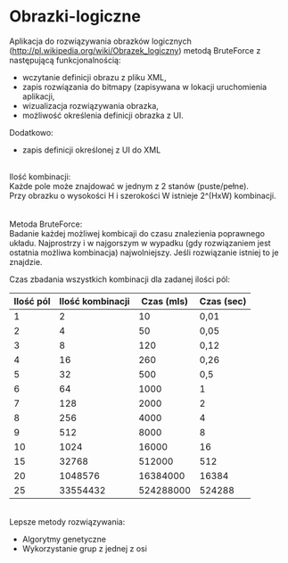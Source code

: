 # Obrazki-logiczne
Aplikacja do rozwiązywania obrazków logicznych (http://pl.wikipedia.org/wiki/Obrazek_logiczny) metodą BruteForce z następującą funkcjonalnością:
- wczytanie definicji obrazu z pliku XML,
- zapis rozwiązania do bitmapy (zapisywana w lokacji uruchomienia aplikacji,
- wizualizacja rozwiązywania obrazka,
- możliwość określenia definicji obrazka z UI.

Dodatkowo:
+ zapis definicji określonej z UI do XML
<br>
Ilość kombinacji:<br>
Każde pole może znajdować w jednym z 2 stanów (puste/pełne).<br>
Przy obrazku o wysokości H i szerokości W istnieje 2^(HxW) kombinacji.<br>
<br><br>
Metoda BruteForce:<br>
Badanie każdej możliwej kombicaji do czasu znalezienia poprawnego układu. Najprostrzy i w najgorszym w wypadku (gdy rozwiązaniem jest ostatnia możliwa kombinacja) najwolniejszy. Jeśli rozwiązanie istniej to je znajdzie.<br>

Czas zbadania wszystkich kombinacji dla zadanej ilości pól:

| Ilość pól  | Ilość kombinacji | Czas (mls) | Czas (sec) |
| ------------- | ------------- | ------------- | ------------- |
| 1  | 2 | 10 | 0,01 |
| 2  | 4 | 50 | 0,05 |
| 3  | 8 | 120 | 0,12 |
| 4  | 16 | 260 | 0,26 |
| 5  | 32 | 500 | 0,5 |
| 6  | 64 | 1000 | 1 |
| 7  | 128 | 2000 | 2 |
| 8  | 256 | 4000 | 4 |
| 9  | 512 | 8000 | 8 |
| 10  | 1024 | 16000 | 16 |
| 15  | 32768 | 512000 | 512 |
| 20  | 1048576 | 16384000 | 16384 |
| 25  | 33554432 | 524288000 | 524288 |
<br>
Lepsze metody rozwiązywania:<br>

- Algorytmy genetyczne
- Wykorzystanie grup z jednej z osi
